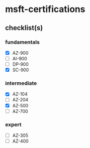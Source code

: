 # msft-certifications

## checklist(s)

### fundamentals

- [x] AZ-900
- [ ] AI-900
- [ ] DP-900
- [x] SC-900

### intermediate

- [x] AZ-104
- [ ] AZ-204
- [x] AZ-500
- [ ] AZ-700

### expert

- [ ] AZ-305
- [ ] AZ-400
